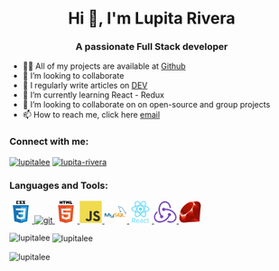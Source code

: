 <h1 align="center">Hi 👋, I'm Lupita Rivera</h1>
<h3 align="center">A passionate Full Stack developer</h3>


- 👩‍💻 All of my projects are available at [Github](https://github.com/LupitaLee/LupitaLee) 
- 👯 I’m looking to collaborate 
- 📝 I regularly write articles on  [DEV](https://dev.to/lupitalee)
- 🌱 I’m currently learning React - Redux
- 💞️ I’m looking to collaborate on on open-source and group projects
- 📫 How to reach me, click here [email](mailto:lupitarivera8899@gmail.com)



<h3 align="left">Connect with me:</h3>
<p align="left">
<a href="https://dev.to/lupitalee" target="blank"><img align="center" src="https://cdn.jsdelivr.net/npm/simple-icons@3.0.1/icons/dev-dot-to.svg" alt="lupitalee" height="30" width="40" /></a>
<a href="https://linkedin.com/in/lupita-rivera" target="blank"><img align="center" src="https://raw.githubusercontent.com/rahuldkjain/github-profile-readme-generator/master/src/images/icons/Social/linked-in-alt.svg" alt="lupita-rivera" height="30" width="40" /></a>

</p>




<h3 align="left">Languages and Tools:</h3>
<p align="left"> <a href="https://www.w3schools.com/css/" target="_blank"> <img src="https://raw.githubusercontent.com/devicons/devicon/master/icons/css3/css3-original-wordmark.svg" alt="css3" width="40" height="40"/> </a> <a href="https://git-scm.com/" target="_blank"> <img src="https://www.vectorlogo.zone/logos/git-scm/git-scm-icon.svg" alt="git" width="40" height="40"/> </a> <a href="https://www.w3.org/html/" target="_blank"> <img src="https://raw.githubusercontent.com/devicons/devicon/master/icons/html5/html5-original-wordmark.svg" alt="html5" width="40" height="40"/> </a> <a href="https://developer.mozilla.org/en-US/docs/Web/JavaScript" target="_blank"> <img src="https://raw.githubusercontent.com/devicons/devicon/master/icons/javascript/javascript-original.svg" alt="javascript" width="40" height="40"/> </a> <a href="https://www.mysql.com/" target="_blank"> <img src="https://raw.githubusercontent.com/devicons/devicon/master/icons/mysql/mysql-original-wordmark.svg" alt="mysql" width="40" height="40"/> </a> <a href="https://reactjs.org/" target="_blank"> <img src="https://raw.githubusercontent.com/devicons/devicon/master/icons/react/react-original-wordmark.svg" alt="react" width="40" height="40"/> </a> <a href="https://redux.js.org" target="_blank"> <img src="https://raw.githubusercontent.com/devicons/devicon/master/icons/redux/redux-original.svg" alt="redux" width="40" height="40"/> </a> <a href="https://www.ruby-lang.org/en/" target="_blank"> <img src="https://raw.githubusercontent.com/devicons/devicon/master/icons/ruby/ruby-original.svg" alt="ruby" width="40" height="40"/> </a> </p>


<p><img align="left" src="https://github-readme-stats.vercel.app/api/top-langs?username=lupitalee&show_icons=true&locale=en&layout=compact" alt="lupitalee" /></p>

<p>&nbsp;<img align="center" src="https://github-readme-stats.vercel.app/api?username=lupitalee&show_icons=true&locale=en" alt="lupitalee" /></p>

<p><img align="center" src="https://github-readme-streak-stats.herokuapp.com/?user=lupitalee&" alt="lupitalee" /></p>

<!---
LupitaLee/LupitaLee is a ✨ special ✨ repository because its `README.md` (this file) appears on your GitHub profile.
You can click the Preview link to take a look at your changes.
--->
